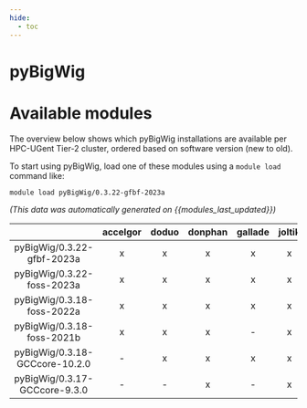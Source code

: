 ```yaml
---
hide:
  - toc
---
```


pyBigWig
========

# Available modules


The overview below shows which pyBigWig installations are available per HPC-UGent Tier-2 cluster, ordered based on software version (new to old).

To start using pyBigWig, load one of these modules using a `module load` command like:

```shell
module load pyBigWig/0.3.22-gfbf-2023a
```

*(This data was automatically generated on {{modules_last_updated}})*  

| |accelgor|doduo|donphan|gallade|joltik|shinx|skitty|
| :---: | :---: | :---: | :---: | :---: | :---: | :---: | :---: |
|pyBigWig/0.3.22-gfbf-2023a|x|x|x|x|x|x|x|
|pyBigWig/0.3.22-foss-2023a|x|x|x|x|x|x|-|
|pyBigWig/0.3.18-foss-2022a|x|x|x|x|x|-|-|
|pyBigWig/0.3.18-foss-2021b|x|x|x|-|x|-|-|
|pyBigWig/0.3.18-GCCcore-10.2.0|-|x|x|x|x|-|-|
|pyBigWig/0.3.17-GCCcore-9.3.0|-|-|x|-|x|-|-|
